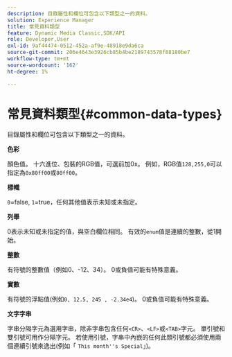 ```yaml
---
description: 目錄屬性和欄位可包含以下類型之一的資料。
solution: Experience Manager
title: 常見資料類型
feature: Dynamic Media Classic,SDK/API
role: Developer,User
exl-id: 9af44474-0512-452a-af9e-48918e9da6ca
source-git-commit: 206e4643e3926cb85b4be2189743578f88180be7
workflow-type: tm+mt
source-wordcount: '162'
ht-degree: 1%

---
```


# 常見資料類型{#common-data-types}

目錄屬性和欄位可包含以下類型之一的資料。

**色彩**

顏色值。 十六進位、包裝的RGB值，可選前加0x。 例如，RGB值`128,255,0`可以指定為`0x80ff00`或`80ff00`。

**標幟**

`0`=false,  `1`=true，任何其他值表示未知或未指定。

**列舉**

0表示未知或未指定的值，與空白欄位相同。 有效的`enum`值是連續的整數，從1開始。

**整數**

有符號的整數值（例如0、-12、34）。 0或負值可能有特殊意義。

**實數**

有符號的浮點值(例如`0, 12.5, 245 , -2.34e4`)。 0或負值可能有特殊意義。

**文字字串**

字串分隔字元為選用字串，除非字串包含任何`<CR>`、`<LF>`或`<TAB>`字元。 單引號和雙引號可用作分隔字元。 若使用引號，字串中內嵌的任何此類引號都必須使用兩個連續引號來逸出(例如「 `This month''s Special`」)。
